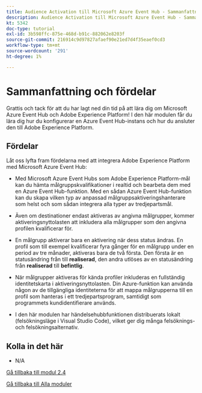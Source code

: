 ```yaml
---
title: Audience Activation till Microsoft Azure Event Hub - Sammanfattning och fördelar
description: Audience Activation till Microsoft Azure Event Hub - Sammanfattning och fördelar
kt: 5342
doc-type: tutorial
exl-id: 3b598ffc-875e-468d-b91c-882062e8203f
source-git-commit: 216914c9d97827afaef90e21ed7d4f35eaef0cd3
workflow-type: tm+mt
source-wordcount: '291'
ht-degree: 1%

---
```


# Sammanfattning och fördelar

Grattis och tack för att du har lagt ned din tid på att lära dig om Microsoft Azure Event Hub och Adobe Experience Platform!
I den här modulen får du lära dig hur du konfigurerar en Azure Event Hub-instans och hur du ansluter den till Adobe Experience Platform.

## Fördelar

Låt oss lyfta fram fördelarna med att integrera Adobe Experience Platform med Microsoft Azure Event Hub:

- Med Microsoft Azure Event Hubs som Adobe Experience Platform-mål kan du hämta målgruppskvalifikationer i realtid och bearbeta dem med en Azure Event Hub-funktion. Med en sådan Azure Event Hub-funktion kan du skapa vilken typ av anpassad målgruppsaktiveringshanterare som helst och som sådan integrera alla typer av tredjepartsmål.

- Även om destinationer endast aktiveras av angivna målgrupper, kommer aktiveringsnyttolasten att inkludera alla målgrupper som den angivna profilen kvalificerar för.

- En målgrupp aktiverar bara en aktivering när dess status ändras. En profil som till exempel kvalificerar fyra gånger för en målgrupp under en period av tre månader, aktiveras bara de två första. Den första är en statusändring från till **realiserad**, den andra utlöses av en statusändring från **realiserad** till **befintlig**.

- När målgrupper aktiveras för kända profiler inkluderas en fullständig identitetskarta i aktiveringsnyttolasten. Din Azure-funktion kan använda någon av de tillgängliga identiteterna för att mappa målgrupperna till en profil som hanteras i ett tredjepartsprogram, samtidigt som programmets kundidentifierare används.

- I den här modulen har händelsehubbfunktionen distribuerats lokalt (felsökningsläge i Visual Studio Code), vilket ger dig många felsöknings- och felsökningsalternativ.

## Kolla in det här

- N/A

[Gå tillbaka till modul 2.4](./segment-activation-microsoft-azure-eventhub.md)

[Gå tillbaka till Alla moduler](./../../../overview.md)
